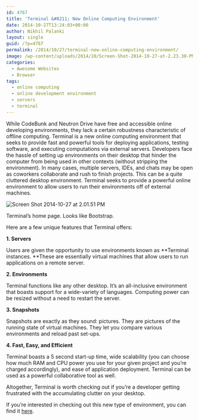 ```yaml
---
id: 4767
title: 'Terminal &#8211; New Online Computing Environment'
date: 2014-10-27T13:24:03+00:00
author: Nikhil Palanki
layout: single
guid: /?p=4767
permalink: /2014/10/27/terminal-new-online-computing-environment/
image: /wp-content/uploads/2014/10/Screen-Shot-2014-10-27-at-2.23.30-PM.png
categories:
  - Awesome Websites
  - Browser
tags:
  - online computing
  - online development environment
  - servers
  - terminal
---
```

While CodeBunk and Neutron Drive have free and accessible online developing environments, they lack a certain robustness characteristic of offline computing. Terminal is a new online computing environment that seeks to provide fast and powerful tools for deploying applications, testing software, and executing computations via external servers. Developers face the hassle of setting up environments on their desktop that hinder the computer from being used in other contexts (without stripping the environment). In many cases, multiple servers, IDEs, and chats may be open as coworkers collaborate and rush to finish projects. This can be a quite cluttered desktop environment. Terminal seeks to provide a powerful online environment to allow users to run their environments off of external machines.

<div id="attachment_4768" style="max-width: 830px" class="wp-caption aligncenter">
  <img class="wp-image-4768 size-large" src="/wp-content/uploads/2014/10/Screen-Shot-2014-10-27-at-2.01.51-PM-1024x490.png" alt="Screen Shot 2014-10-27 at 2.01.51 PM" width="820" height="392" srcset="/wp-content/uploads/2014/10/Screen-Shot-2014-10-27-at-2.01.51-PM-1024x490.png 1024w, /wp-content/uploads/2014/10/Screen-Shot-2014-10-27-at-2.01.51-PM-300x143.png 300w, /wp-content/uploads/2014/10/Screen-Shot-2014-10-27-at-2.01.51-PM-180x86.png 180w, /wp-content/uploads/2014/10/Screen-Shot-2014-10-27-at-2.01.51-PM-360x172.png 360w, /wp-content/uploads/2014/10/Screen-Shot-2014-10-27-at-2.01.51-PM-790x378.png 790w, /wp-content/uploads/2014/10/Screen-Shot-2014-10-27-at-2.01.51-PM-1095x524.png 1095w, /wp-content/uploads/2014/10/Screen-Shot-2014-10-27-at-2.01.51-PM.png 1250w" sizes="(max-width: 820px) 100vw, 820px" />
  
  <p class="wp-caption-text">
    Terminal&#8217;s home page. Looks like Bootstrap.
  </p>
</div>

Here are a few unique features that Terminal offers:

**1. Servers**

Users are given the opportunity to use environments known as **Terminal instances. **These are essentially virtual machines that allow users to run applications on a remote server.

**2. Environments**

Terminal functions like any other desktop. It&#8217;s an all-inclusive environment that boasts support for a wide-variety of languages. Computing power can be resized without a need to restart the server.

**3. Snapshots**

Snapshots are exactly as they sound: pictures. They are pictures of the running state of virtual machines. They let you compare various environments and reload past set-ups.

**4. Fast, Easy, and Efficient**

Terminal boasts a 5 second start-up time, wide scalability (you can choose how much RAM and CPU power you use for your given project and you&#8217;re charged accordingly), and ease of application deployment. Terminal can be used as a powerful collaborative tool as well.

Altogether, Terminal is worth checking out if you&#8217;re a developer getting frustrated with the accumulating clutter on your desktop.

If you&#8217;re interested in checking out this new type of environment, you can find it [here](http://terminal.com).

&nbsp;

&nbsp;

&nbsp;

&nbsp;
